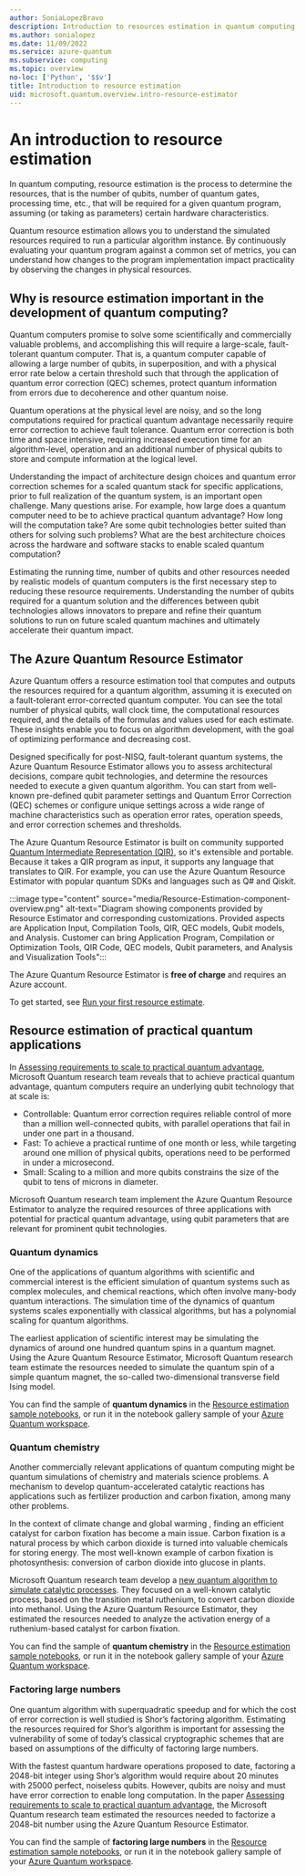 ```yaml
---
author: SoniaLopezBravo
description: Introduction to resources estimation in quantum computing and the Azure Quantum Resource Estimator
ms.author: sonialopez
ms.date: 11/09/2022
ms.service: azure-quantum
ms.subservice: computing
ms.topic: overview
no-loc: ['Python', '$$v']
title: Introduction to resource estimation
uid: microsoft.quantum.overview.intro-resource-estimator
--- 
```


# An introduction to resource estimation

In quantum computing, resource estimation is the process to determine the resources, that is the number of qubits, number of quantum gates, processing time, etc., that will be required for a given quantum program, assuming (or taking as parameters) certain hardware characteristics. 

Quantum resource estimation allows you to understand the simulated resources required to run a particular algorithm instance. By continuously evaluating your quantum program against a common set of metrics, you can understand how changes to the program implementation impact practicality by observing the changes in physical resources.

## Why is resource estimation important in the development of quantum computing?

Quantum computers promise to solve some scientifically and commercially valuable problems, and accomplishing this will require a large-scale, fault-tolerant quantum computer. 
That is, a quantum computer capable of allowing a large number of qubits, in superposition, and with a physical error rate below a certain threshold such that through the application of quantum error correction (QEC) schemes, protect quantum information from errors due to decoherence and other quantum noise.

Quantum operations at the physical level are noisy, and so the long computations required for practical quantum advantage necessarily require error correction to achieve fault tolerance. Quantum error correction is both time and space intensive, requiring increased execution time for an algorithm-level, operation and an additional number of physical qubits to store and compute information at the logical level. 

Understanding the impact of architecture design choices and quantum error correction schemes for a scaled quantum stack for specific applications, prior to full realization of the quantum system, is an important open challenge. Many questions arise. For example, how large does a quantum computer need to be to achieve practical quantum advantage? How long will the computation take? Are some qubit technologies better suited than others for solving such problems? What are the best architecture choices across the hardware and software stacks to enable scaled quantum computation?

Estimating the running time, number of qubits and other resources needed by realistic models of quantum computers is the first necessary step to reducing these resource requirements. Understanding the number of qubits required for a quantum solution and the differences between qubit technologies allows innovators to prepare and refine their quantum solutions to run on future scaled quantum machines and ultimately accelerate their quantum impact. 

## The Azure Quantum Resource Estimator

Azure Quantum offers a resource estimation tool that computes and outputs the resources required for a quantum algorithm, assuming it is executed on a fault-tolerant error-corrected quantum computer. You can see the total number of physical qubits, wall clock time, the computational resources required, and the details of the formulas and values used for each estimate. These insights enable you to focus on algorithm development, with the goal of optimizing performance and decreasing cost.

Designed specifically for post-NISQ, fault-tolerant quantum systems, the Azure Quantum Resource Estimator allows you to assess architectural decisions, compare qubit technologies, and determine the resources needed to execute a given quantum algorithm. You can start from well-known pre-defined qubit parameter settings and Quantum Error Correction (QEC) schemes or configure unique settings across a wide range of machine characteristics such as operation error rates, operation speeds, and error correction schemes and thresholds.  

The Azure Quantum Resource Estimator is built on community supported [Quantum Intermediate Representation (QIR)](xref:microsoft.quantum.concepts.qir), so it's extensible and portable. Because it takes a QIR program as input, it supports any language that translates to QIR. For example, you can use the Azure Quantum Resource Estimator with popular quantum SDKs and languages such as Q# and Qiskit.

:::image type="content" source="media/Resource-Estimation-component-overview.png" alt-text="Diagram showing components provided by Resource Estimator and corresponding customizations. Provided aspects are Application Input, Compilation Tools, QIR, QEC models, Qubit models, and Analysis. Customer can bring Application Program, Compilation or Optimization Tools, QIR Code, QEC models, Qubit parameters, and Analysis and Visualization Tools":::

The Azure Quantum Resource Estimator is **free of charge** and requires an Azure account.

To get started, see [Run your first resource estimate](xref:microsoft.quantum.quickstarts.computing.resources-estimator).

## Resource estimation of practical quantum applications

In [Assessing requirements to scale to practical quantum advantage](https://arxiv.org/abs/2211.07629), Microsoft Quantum research team reveals that to achieve practical quantum advantage, quantum computers require an underlying qubit technology that at scale is:

- Controllable: Quantum error correction requires reliable control of more than a million well-connected qubits, with parallel operations that fail in under one part in a thousand.
- Fast: To achieve a practical runtime of one month or less, while targeting around one million of physical qubits, operations need to be performed in under a microsecond.
- Small: Scaling to a million and more qubits constrains the size of the qubit to tens of microns in diameter.

Microsoft Quantum research team implement the Azure Quantum Resource Estimator to analyze the required resources of three applications with potential for practical quantum advantage, using qubit parameters that are relevant for prominent qubit technologies. 

### Quantum dynamics

One of the applications of quantum algorithms with scientific and commercial interest is the efficient simulation of quantum systems such as complex molecules, and chemical reactions, which often involve many-body quantum interactions. The simulation time of the dynamics of quantum systems scales exponentially with classical algorithms, but has a polynomial scaling for quantum algorithms. 

The earliest application of scientific interest may be simulating the dynamics of around one hundred quantum spins in a quantum magnet. Using the Azure Quantum Resource Estimator, Microsoft Quantum research team estimate the resources needed to simulate the quantum spin of a simple quantum magnet, the so-called two-dimensional transverse field Ising model.

You can find the sample of **quantum dynamics** in the [Resource estimation sample notebooks](https://github.com/microsoft/Quantum/blob/main/samples/azure-quantum/resource-estimation/estimation-dynamics.ipynb), or run it in the notebook gallery sample of your [Azure Quantum workspace](xref:microsoft.quantum.how-to.workspace). 

### Quantum chemistry

Another commercially relevant applications of quantum computing might be quantum simulations of chemistry and materials science problems. A mechanism to develop quantum-accelerated catalytic reactions has applications such as fertilizer production and carbon fixation, among many other problems. 

In the context of climate change and global warming , finding an efficient catalyst for carbon fixation has become a main issue. Carbon fixation is a natural process by which carbon dioxide is turned into valuable chemicals for storing energy. The most well-known example of carbon fixation is photosynthesis: conversion of carbon dioxide into glucose in plants.

Microsoft Quantum research team develop a [new quantum algorithm to simulate catalytic processes](https://arxiv.org/abs/2007.14460). They focused on a well-known catalytic process, based on the transition metal ruthenium, to convert carbon dioxide into methanol. Using the Azure Quantum Resource Estimator, they estimated the resources needed to analyze the activation energy of a ruthenium-based catalyst for carbon fixation.

You can find the sample of **quantum chemistry** in the [Resource estimation sample notebooks](https://github.com/microsoft/Quantum/tree/main/samples/azure-quantum/resource-estimation/estimation-chemistry.ipynb), or run it in the notebook gallery sample of your [Azure Quantum workspace](xref:microsoft.quantum.how-to.workspace). 

### Factoring large numbers

One quantum algorithm with superquadratic speedup and for which the cost of error correction is well studied is Shor’s factoring algorithm. Estimating the resources required for Shor’s algorithm is important for assessing the vulnerability of some of today’s classical cryptographic schemes that are based on assumptions of the difficulty of factoring large numbers.

With the fastest quantum hardware operations proposed to date, factoring a 2048-bit integer using Shor’s algorithm would require about 20 minutes with 25000 perfect, noiseless qubits. However, qubits are noisy and must have error correction to enable long computation. In the paper [Assessing requirements to scale to practical quantum advantage](https://arxiv.org/abs/2211.07629), the Microsoft Quantum research team estimated the resources needed to factorize a 2048-bit number using the Azure Quantum Resource Estimator. 

You can find the sample of **factoring large numbers** in the [Resource estimation sample notebooks](https://github.com/microsoft/Quantum/tree/main/samples/azure-quantum/resource-estimation/estimation-factoring.ipynb), or run it in the notebook gallery sample of your [Azure Quantum workspace](xref:microsoft.quantum.how-to.workspace). 
